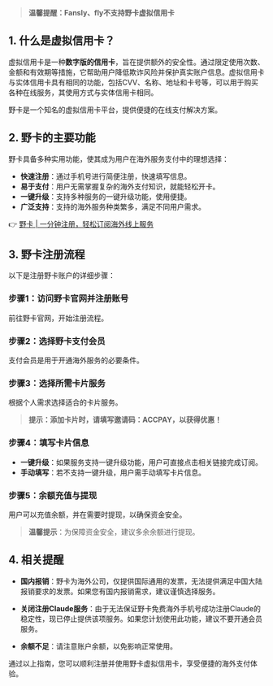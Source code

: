 > **温馨提醒：Fansly、fly不支持野卡虚拟信用卡**

## 1. 什么是虚拟信用卡？

虚拟信用卡是一种**数字版的信用卡**，旨在提供额外的安全性。通过限定使用次数、金额和有效期等措施，它帮助用户降低欺诈风险并保护真实账户信息。虚拟信用卡与实体信用卡具有相同的功能，包括CVV、名称、地址和卡号等，可以用于购买各种在线服务，其使用方式与实体信用卡相同。

野卡是一个知名的虚拟信用卡平台，提供便捷的在线支付解决方案。

## 2. 野卡的主要功能

野卡具备多种实用功能，使其成为用户在海外服务支付中的理想选择：

- **快速注册**：通过手机号进行简便注册，快速填写信息。
- **易于支付**：用户无需掌握复杂的海外支付知识，就能轻松开卡。
- **一键升级**：支持多种服务的一键升级功能，使用便捷。
- **广泛支持**：支持的海外服务种类繁多，满足不同用户需求。

👉 [野卡 | 一分钟注册，轻松订阅海外线上服务](https://bit.ly/bewildcard)

## 3. 野卡注册流程

以下是注册野卡账户的详细步骤：

### 步骤1：访问野卡官网并注册账号

前往野卡官网，开始注册流程。

### 步骤2：选择野卡支付会员

支付会员是用于开通海外服务的必要条件。

### 步骤3：选择所需卡片服务

根据个人需求选择适合的卡片服务。

> **提示：添加卡片时，请填写邀请码：ACCPAY，以获得优惠！**

### 步骤4：填写卡片信息

- **一键升级**：如果服务支持一键升级功能，用户可直接点击相关链接完成订阅。
- **手动填写**：若不支持一键升级，用户需手动填写卡片信息。

### 步骤5：余额充值与提现

用户可以充值余额，并在需要时提现，以确保资金安全。

> **温馨提示**：为保障资金安全，建议多余余额进行提现。

## 4. 相关提醒

- **国内报销**：野卡为海外公司，仅提供国际通用的发票，无法提供满足中国大陆报销要求的发票。如果您有国内报销需求，建议谨慎选择服务。
  
- **关闭注册Claude服务**：由于无法保证野卡免费海外手机号成功注册Claude的稳定性，现已停止提供该项服务。如果您计划使用此功能，建议不要开通会员服务。

- **余额不足**：请注意账户余额，以免影响正常使用。

通过以上指南，您可以顺利注册并使用野卡虚拟信用卡，享受便捷的海外支付体验。